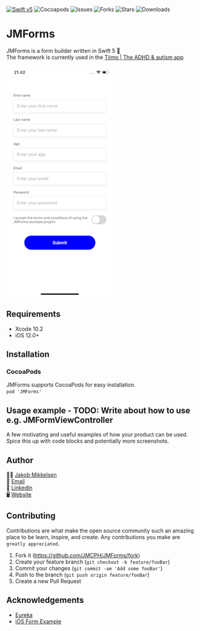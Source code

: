 [![Swift v5](https://img.shields.io/badge/Swift-5-orange.svg?style=flat)](https://developer.apple.com/swift/)
![Cocoapods](https://img.shields.io/cocoapods/p/:spec)
![Issues](https://img.shields.io/github/issues/JMCPH/JMForms)
![Forks](https://img.shields.io/github/forks/JMCPH/JMForms)
![Stars](https://img.shields.io/github/stars/JMCPH/JMForms)
![Downloads](https://img.shields.io/github/downloads/JMCPH/JMForms/total)

# JMForms

JMForms is a form builder written in Swift 5 📝 <br />
The framework is currently used in the [Tiimo | The ADHD & autism app](https://apps.apple.com/dk/app/tiimo-the-adhd-autism-app/id1480220328)

![alt text](https://github.com/JMCPH/JMForms/blob/master/Screenshots/screenshot1.png?raw=true)

## Requirements

* Xcode 10.2
* iOS 12.0+

## Installation

### CocoaPods

JMForms supports CocoaPods for easy installation.<br />
```pod 'JMForms'```


## Usage example - TODO: Write about how to use e.g. JMFormViewController

A few motivating and useful examples of how your product can be used. Spice this up with code blocks and potentially more screenshots.

## Author

🕴🏻 [Jakob Mikkelsen](https://github.com/JMCPH)<br />
📩 [Email](mailto:jpm@codement.dk?subject=[GitHub]%20JMForms)<br />
🔗 [LinkedIn](https://www.linkedin.com/in/JMCPH)<br />
🖥 [Website](www.codement.dk)

## Contributing

Contributions are what make the open source community such an amazing place to be learn, inspire, and create. Any contributions you make are ``greatly appreciated``.
1. Fork it (<https://github.com/JMCPH/JMForms/fork>)
2. Create your feature branch (`git checkout -b feature/fooBar`)
3. Commit your changes (`git commit -am 'Add some fooBar'`)
4. Push to the branch (`git push origin feature/fooBar`)
5. Create a new Pull Request

## Acknowledgements

- [Eureka](https://github.com/xmartlabs/Eureka)
- [iOS Form Example](https://github.com/Ericdowney/iOSFormExample)
